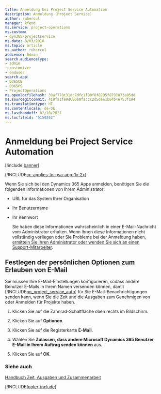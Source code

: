 ```yaml
---
title: Anmeldung bei Project Service Automation
description: Anmeldung (Project Service)
author: ruhercul
manager: kfend
ms.service: project-operations
ms.custom:
- dyn365-projectservice
ms.date: 8/03/2018
ms.topic: article
ms.author: ruhercul
audience: Admin
search.audienceType:
- admin
- customizer
- enduser
search.app:
- D365CE
- D365PS
- ProjectOperations
ms.openlocfilehash: 30af778c31dc7dfc1f80f8f8295f8791873a05dd
ms.sourcegitcommit: 418fa1fe9d605b8faccc2d5dee1b04b4e753f194
ms.translationtype: HT
ms.contentlocale: de-DE
ms.lasthandoff: 02/10/2021
ms.locfileid: "5150262"
---
```

# <a name="sign-in-to-project-service-automation"></a>Anmeldung bei Project Service Automation

[!include [banner](../includes/psa-now-project-operations.md)]

[!INCLUDE[cc-applies-to-psa-app-1x-2x](../includes/cc-applies-to-psa-app-1x-2x.md)]

Wenn Sie sich bei den  Dynamics 365 Apps anmelden, benötigen Sie die folgenden Informationen von Ihrem Administrator:  
  
- URL für das System Ihrer Organisation  
  
- Ihr Benutzername  
  
- Ihr Kennwort  
  
  Sie haben diese Informationen wahrscheinlich in einer E-Mail-Nachricht vom Administrator erhalten. Wenn Ihnen diese Informationen nicht vollständig vorliegen oder Sie Probleme bei der Anmeldung haben, [ermitteln Sie Ihren Administrator oder wenden Sie sich an einen Support-Mitarbeiter](https://docs.microsoft.com/dynamics365/customerengagement/on-premises/basics/find-administrator-support).  
  
## <a name="set-your-personal-options-to-allow-email"></a>Festlegen der persönlichen Optionen zum Erlauben von E-Mail  
 Sie müssen Ihre E-Mail-Einstellungen konfigurieren, sodass andere Benutzer E-Mails in Ihrem Namen versenden können, damit [!INCLUDE[pn_project_service_auto](../includes/pn-project-service-auto.md)] für Sie E-Mail-Benachrichtigungen senden kann, wenn Sie die Zeit und die Ausgaben zum Genehmigen von oder Anmelden für Projekte haben.  
  
1.  Klicken Sie auf die Zahnrad-Schaltfläche oben rechts im Bildschirm.  
  
2.  Klicken Sie auf **Optionen**.  
  
3.  Klicken Sie auf die Registerkarte **E-Mail**.  
  
4.  Wählen Sie **Zulassen, dass andere Microsoft Dynamics 365 Benutzer E-Mail in Ihrem Auftrag senden können** aus.  
  
5.  Klicken Sie auf **OK**.  
  
### <a name="see-also"></a>Siehe auch  
 [Handbuch Zeit, Ausgaben und Zusammenarbeit](../psa/time-expense-collaboration-guide.md)


[!INCLUDE[footer-include](../includes/footer-banner.md)]